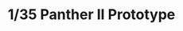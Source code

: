 ---
layout: product
title: "1/35 Panther II Prototype"
price: "6700" 
desc: "Maketa"
img_path: "/assets/img/AH35A012.webp"
brand: "N/A"
available: true
special_offer: false
new: false
soon: false
cat: "010000"
subcat: "014900"
subsubcat: "0N/A"
sifra: "AH35A012"
popular: false
spec: false
---